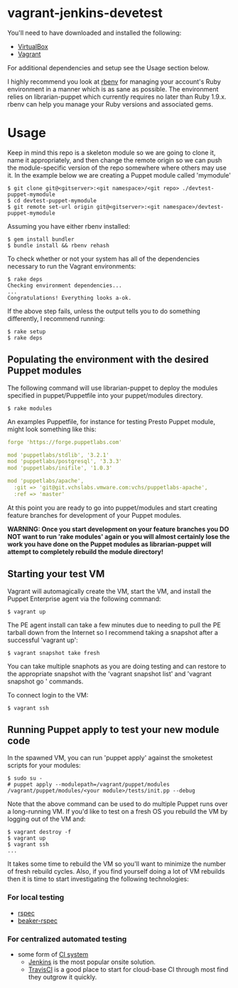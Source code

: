 # vagrant-jenkins-devetest

You'll need to have downloaded and installed the following:
* [VirtualBox](https://www.virtualbox.org/wiki/Downloads)
* [Vagrant](http://vagrantup.com/downloads.html)

For additional dependencies and setup see the Usage section below.

I highly recommend you look at [rbenv](https://github.com/sstephenson/rbenv) for managing your 
account's Ruby environment in a manner which is as sane as possible. The environment relies on
librarian-puppet which currently requires no later than Ruby 1.9.x. rbenv can help you
manage your Ruby versions and associated gems.

# Usage
Keep in mind this repo is a skeleton module so we are going to clone it, name it appropriately,
and then change the remote origin so we can push the module-specific version of the repo somewhere
where others may use it. In the example below we are creating a Puppet module called 'mymodule'

```sh-session
$ git clone git@<gitserver>:<git namespace>/<git repo> ./devtest-puppet-mymodule
$ cd devtest-puppet-mymodule
$ git remote set-url origin git@<gitserver>:<git namespace>/devtest-puppet-mymodule
```

Assuming you have either rbenv installed:

```sh-session
$ gem install bundler
$ bundle install && rbenv rehash
```
To check whether or not your system has all of the dependencies necessary to run the Vagrant environments:

```sh-session
$ rake deps
Checking environment dependencies...
...
Congratulations! Everything looks a-ok.
```

If the above step fails, unless the output tells you to do something differently, I recommend running:

```sh-session
$ rake setup
$ rake deps
```

## Populating the environment with the desired Puppet modules
The following command will use librarian-puppet to deploy the modules specified
in puppet/Puppetfile into your puppet/modules directory. 

```sh-session
$ rake modules
```

An examples Puppetfile, for instance for testing Presto Puppet module, might look something like this:

```yaml
forge 'https://forge.puppetlabs.com'

mod 'puppetlabs/stdlib', '3.2.1'
mod 'puppetlabs/postgresql', '3.3.3'
mod 'puppetlabs/inifile', '1.0.3'

mod 'puppetlabs/apache',
  :git => 'git@git.vchslabs.vmware.com:vchs/puppetlabs-apache',
  :ref => 'master'
```

At this point you are ready to go into puppet/modules and start creating feature branches
for development of your Puppet modules. 

__WARNING: Once you start development on your feature branches you DO NOT want to run
'rake modules' again or you will almost certainly lose the work you have done on the Puppet
modules as librarian-puppet will attempt to completely rebuild the module directory!__

## Starting your test VM
Vagrant will automagically create the VM, start the VM, and install the Puppet Enterprise
agent via the following command:

```sh-session
$ vagrant up
```

The PE agent install can take a few minutes due to needing to pull the PE tarball down
from the Internet so I recommend taking a snapshot after a successful 'vagrant up':

```sh-session
$ vagrant snapshot take fresh
```

You can take multiple snaphots as you are doing testing and can restore to the appropriate
snapshot with the 'vagrant snapshot list' and 'vagrant snapshot go <snapshot name>' commands.

To connect login to the VM:

```sh-session
$ vagrant ssh
```

## Running Puppet apply to test your new module code
In the spawned VM, you can run 'puppet apply' against the smoketest scripts for your modules:

```sh-session
$ sudo su -
# puppet apply --modulepath=/vagrant/puppet/modules /vagrant/puppet/modules/<your module>/tests/init.pp --debug
```

Note that the above command can be used to do multiple Puppet runs over a long-running VM. If you'd like to
test on a fresh OS you rebuild the VM by logging out of the VM and:

```sh-session
$ vagrant destroy -f
$ vagrant up
$ vagrant ssh
...
```

It takes some time to rebuild the VM so you'll want to minimize the number of fresh rebuild cycles. Also, if you
find yourself doing a lot of VM rebuilds then it is time to start investigating the following technologies:

### For local testing
* [rspec](http://rspec.info/)
* [beaker-rspec](https://github.com/puppetlabs/beaker-rspec)

### For centralized automated testing
* some form of [CI system]() 
  * [Jenkins](http://jenkinsci.org) is the most popular onsite solution.
  * [TravisCI](http://travisci.org) is a good place to start for cloud-base CI through most find they outgrow it quickly.
